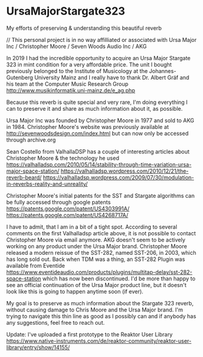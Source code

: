 # UrsaMajorStargate323
My efforts of preserving &amp; understanding this beautiful reverb

// This personal project is in no way affilliated or associated with Ursa Major Inc / Christopher Moore / Seven Woods Audio Inc / AKG

In 2019 I had the incredible opportunity to acquire an Ursa Major Stargate 323 in mint condition for a very affordable price.
The unit I bought previously belonged to the Institute of Musicology at the Johannes-Gutenberg University Mainz and I really have to thank  Dr. Albert Gräf and his team at the Computer Music Research Group http://www.musikinformatik.uni-mainz.de/e_ag.php

Because this reverb is quite special and very rare, I'm doing everything I can to preserve it and share as much information about it, as possible.

Ursa Major Inc was founded by Christopher Moore in 1977 and sold to AKG in 1984. Christopher Moore's website was previously available at http://sevenwoodsdesign.com/index.html but can now only be accessed through archive.org

Sean Costello from ValhallaDSP has a couple of interesting articles about Christopher Moore & the technology he used
https://valhalladsp.com/2010/05/14/stability-through-time-variation-ursa-major-space-station/
https://valhalladsp.wordpress.com/2010/12/21/the-reverb-beard/
https://valhalladsp.wordpress.com/2009/07/30/modulation-in-reverbs-reality-and-unreality/

Christopher Moore's initial patents for the SST and Stargate algorithms can be fully accessed through google patents
https://patents.google.com/patent/US4303991A/
https://patents.google.com/patent/US4268717A/

I have to admit, that I am in a bit of a tight spot.
According to several comments on the first Valhalladsp article above, it is not possible to contact Christopher Moore via email anymore.
AKG doesn't seem to be actively working on any product under the Ursa Major brand.
Christopher Moore released a modern reissue of the SST-282, named SST-206, in 2003, which has long sold out.
Back when TDM was a thing, an SST-282 Plugin was available from Eventide https://www.eventideaudio.com/products/plugins/multitap-delay/sst-282-space-station which has now been discontinued.
I'd be more than happy to see an official continuation of the Ursa Major product line, but it doesn't look like this is going to happen anytime soon (if ever).

My goal is to preserve as much information about the Stargate 323 reverb, without causing damage to Chris Moore and the Ursa Major brand. I'm trying to navigate this thin line as good as I possibly can and if anybody has any suggestions, feel free to reach out.

Update: I've uploaded a first prototype to the Reaktor User Library
https://www.native-instruments.com/de/reaktor-community/reaktor-user-library/entry/show/14155/
